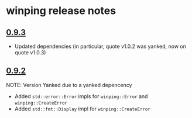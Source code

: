 # winping release notes

## [0.9.3](https://crates.io/crates/winping/0.9.3)

* Updated dependencies (in particular, quote v1.0.2 was yanked, now on quote v1.0.3)

## [0.9.2](https://crates.io/crates/winping/0.9.2)

NOTE: Version Yanked due to a yanked depencency

* Added `std::error::Error` impls for  `winping::Error` and `winping::CreateError`
* Added `std::fmt::Display` impl for `winping::CreateError`
